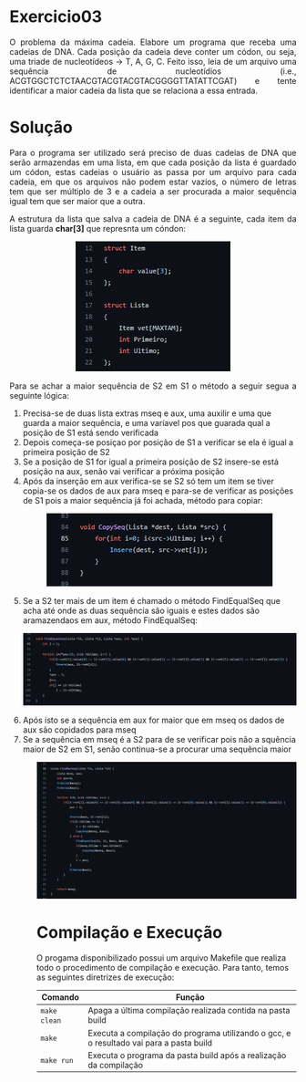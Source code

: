 # Exercicio03
<p align="justify">
O problema da máxima cadeia. Elabore um programa que receba uma cadeias de DNA. Cada posição da cadeia deve conter um códon, ou seja, uma triade de nucleotídeos → T, A, G, C. Feito isso, leia de um arquivo uma sequência de nucleotídios (i.e., ACGTGGCTCTCTAACGTACGTACGTACGGGGTTATATTCGAT) e tente identificar a maior cadeia da lista que se relaciona a essa entrada.
</p>

# Solução

<p align="justify">
Para o programa ser utilizado será preciso de duas cadeias de DNA que serão armazendas em uma lista, em que cada posição da lista é guardado um códon, estas cadeias o usuário as passa por um arquivo para cada cadeia, em que os arquivos não podem estar vazios, o número de letras tem que ser múltiplo de 3 e a cadeia a ser procurada a maior sequência igual tem que ser maior que a outra.
</p>

<p align="justify">
A estrutura da lista que salva a cadeia de DNA é a seguinte, cada item da lista guarda <strong>char[3]</strong> que represnta um cóndon:
</p>
<p align="center">
<img src="imgs/estrutura.png">
</p>

<p align="justify">
Para se achar a maior sequência de S2 em S1 o método a seguir segua a seguinte lógica:
<ol>
  <li>Precisa-se de duas lista extras mseq e aux, uma auxilir e uma que guarda a maior sequência, e uma varíavel pos que guarada qual a posição de S1 está sendo verificada</li>
  <li>Depois começa-se posiçao por posição de S1 a verificar se ela é igual a primeira posição de S2</li>
  <li>Se a posição de S1 for igual a primeira posição de S2 insere-se está posição na aux, senão vai verificar a próxima posição</li>
  <li>Após da inserção em aux verifica-se se S2 só tem um item se tiver copia-se os dados de aux para mseq e para-se de verificar as posições de S1 pois a maior sequência já foi achada, método para copiar:
  <p align="center"><img src="imgs/copia.png"></p>
  </li>
  <li>Se a S2 ter mais de um item é chamado o método FindEqualSeq que acha até onde as duas sequência são iguais e estes dados são aramazendaos em aux, método FindEqualSeq:
  <p align="center"><img src="imgs/equalseq.png"></p>
  </li>
  <li>Após isto se a sequência em aux for maior que em mseq os dados de aux são copidados para mseq</li>
  <li>Se a sequência em mseq é a S2 para de se verificar pois não a squência maior de S2 em S1, senão continua-se a procurar uma sequência maior</li>
<ol>
</p>

<p align="center"><img src="imgs/maxseq.png"></p>
  
# Compilação e Execução

O progama disponibilizado possui um arquivo Makefile que realiza todo o procedimento de compilação e execução. Para tanto, temos as seguintes diretrizes de execução:


| Comando                |  Função                                                                                           |                     
| -----------------------| ------------------------------------------------------------------------------------------------- |
|  `make clean`          | Apaga a última compilação realizada contida na pasta build                                        |
|  `make`                | Executa a compilação do programa utilizando o gcc, e o resultado vai para a pasta build           |
|  `make run`            | Executa o programa da pasta build após a realização da compilação                                 |

